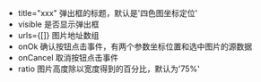 * title="xxx" 弹出框的标题，默认是'四色图坐标定位'
* visible 是否显示弹出框
* urls={[]} 图片地址数组
* onOk 确认按钮点击事件，有两个参数坐标位置和选中图片的源数据
* onCancel 取消按钮点击事件
* ratio 图片高度除以宽度得到的百分比，默认为'75%'
